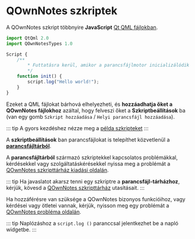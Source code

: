 # QOwnNotes szkriptek

A QOwnNotes szkript többnyire **JavaScript** [Qt QML fájlokban](https://doc.qt.io/qt-5/qtqml-index.html).

```js
import QtQml 2.0
import QOwnNotesTypes 1.0

Script {
    /**
        * Futtatásra kerül, amikor a parancsfájlmotor inicializálódik
        */
    function init() {
        script.log("Hello world!");
    }
}
```

Ezeket a QML fájlokat bárhová elhelyezheti, és **hozzáadhatja őket a QOwnNotes fájlokhoz** azáltal, hogy felveszi őket a **Szkriptbeállítások** ba (van egy gomb `Szkript hozzáadása` / `Helyi parancsfájl hozzáadása`).

::: tip
A gyors kezdéshez nézze meg a [példa szkripteket](https://github.com/pbek/QOwnNotes/blob/develop/docs/scripting/examples)
:::

A **szkriptbeállítások** ban parancsfájlokat is telepíthet közvetlenül a [**parancsfájltárból**](https://github.com/qownnotes/scripts).

A **parancsfájltárból** származó szkriptekkel kapcsolatos problémákkal, kérdésekkel vagy szolgáltatáskérésekkel nyissa meg a problémát a [QOwnNotes szkripttárház kiadási oldalán](https://github.com/qownnotes/scripts/issues).

::: tip
Ha javaslatot akarsz tenni egy szkriptre a **parancsfájl-tárházhoz**, kérjük, kövesd a [QOwnNotes szkripttárház](https://github.com/qownnotes/scripts) utasításait.
:::

Ha hozzáférésre van szüksége a QOwnNotes bizonyos funkcióihoz, vagy kérdései vagy ötletei vannak, kérjük, nyisson meg egy problémát a [QOwnNotes probléma oldalán](https://github.com/pbek/QOwnNotes/issues).

::: tip
Naplózáshoz a ` script.log () ` paranccsal jelentkezhet be a napló widgetbe.
:::